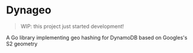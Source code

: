 # Dynageo

> WIP: this project just started development!

A Go library implementing geo hashing for DynamoDB based on Googles's S2 geometry
